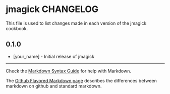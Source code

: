 jmagick CHANGELOG
=================

This file is used to list changes made in each version of the jmagick cookbook.

0.1.0
-----
- [your_name] - Initial release of jmagick

- - -
Check the [Markdown Syntax Guide](http://daringfireball.net/projects/markdown/syntax) for help with Markdown.

The [Github Flavored Markdown page](http://github.github.com/github-flavored-markdown/) describes the differences between markdown on github and standard markdown.

